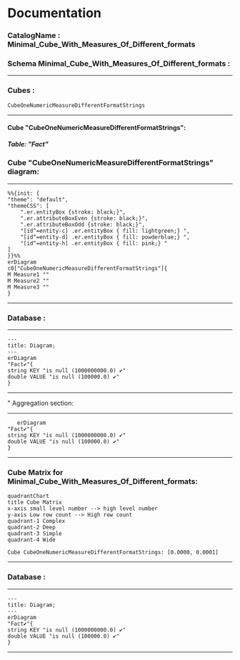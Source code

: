 # Documentation
### CatalogName : Minimal_Cube_With_Measures_Of_Different_formats
### Schema Minimal_Cube_With_Measures_Of_Different_formats : 
---
### Cubes :

    CubeOneNumericMeasureDifferentFormatStrings

---
#### Cube "CubeOneNumericMeasureDifferentFormatStrings":

    

##### Table: "Fact"

### Cube "CubeOneNumericMeasureDifferentFormatStrings" diagram:

---

```mermaid
%%{init: {
"theme": "default",
"themeCSS": [
    ".er.entityBox {stroke: black;}",
    ".er.attributeBoxEven {stroke: black;}",
    ".er.attributeBoxOdd {stroke: black;}",
    "[id^=entity-c] .er.entityBox { fill: lightgreen;} ",
    "[id^=entity-d] .er.entityBox { fill: powderblue;} ",
    "[id^=entity-h] .er.entityBox { fill: pink;} "
]
}}%%
erDiagram
c0["CubeOneNumericMeasureDifferentFormatStrings"]{
M Measure1 ""
M Measure2 ""
M Measure3 ""
}
```
---
### Database :
---
```mermaid
---
title: Diagram;
---
erDiagram
"Fact✔"{
string KEY "is null (1000000000.0) ✔"
double VALUE "is null (100000.0) ✔"
}

```
---
" Aggregation section:

---
```mermaid
   erDiagram
"Fact✔"{
string KEY "is null (1000000000.0) ✔"
double VALUE "is null (100000.0) ✔"
}
```
---
### Cube Matrix for Minimal_Cube_With_Measures_Of_Different_formats:
```mermaid
quadrantChart
title Cube Matrix
x-axis small level number --> high level number
y-axis Low row count --> High row count
quadrant-1 Complex
quadrant-2 Deep
quadrant-3 Simple
quadrant-4 Wide

Cube CubeOneNumericMeasureDifferentFormatStrings: [0.0000, 0.0001]
```
---
### Database :
---
```mermaid
---
title: Diagram;
---
erDiagram
"Fact✔"{
string KEY "is null (1000000000.0) ✔"
double VALUE "is null (100000.0) ✔"
}

```
---
